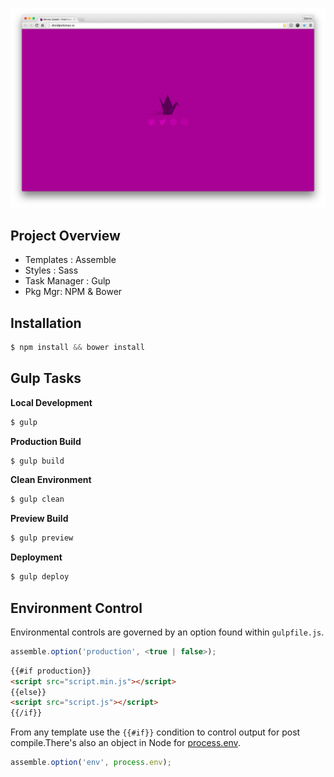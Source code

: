 ![droidpinkman.io](screenshot.png)

## Project Overview

 - Templates : Assemble
 - Styles : Sass
 - Task Manager : Gulp
 - Pkg Mgr: NPM & Bower

## Installation

```javascript
$ npm install && bower install
```

## Gulp Tasks

**Local Development**

```javascript
$ gulp
```

**Production Build**

```javascript
$ gulp build
```

**Clean Environment**

```javascript
$ gulp clean
```

**Preview Build**

```javascript
$ gulp preview
```

**Deployment**

```javascript
$ gulp deploy
```

## Environment Control

Environmental controls are governed by an option found within ``gulpfile.js``.

```javascript
assemble.option('production', <true | false>);
```

```html
{{#if production}}
<script src="script.min.js"></script>
{{else}}
<script src="script.js"></script>
{{/if}}
```

From any template use the ``{{#if}}`` condition to control output for post compile.There's also an object in Node for [process.env](https://nodejs.org/api/process.html#process_process_env).

```javascript
assemble.option('env', process.env);
```